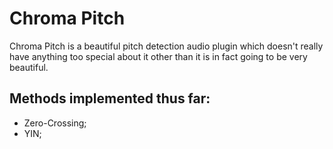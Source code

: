 # Chroma Pitch

<p>
    Chroma Pitch is a beautiful pitch detection audio plugin which doesn't really have anything too special about it other than it is in fact going to be very beautiful.
</p>

<h2>Methods implemented thus far:</h2>

<ul>
    <li>Zero-Crossing;</li>
    <li>YIN;</li>
</ul>   
